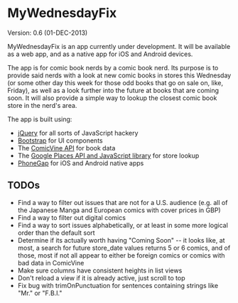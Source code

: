 MyWednesdayFix
==============

Version: 0.6 (01-DEC-2013)

MyWednesdayFix is an app currently under development. It will be available as a web app, and as a native app for iOS and Android devices.

The app is for comic book nerds by a comic book nerd. Its purpose is to provide said nerds with a look at new comic books in stores this Wednesday (or some other day this week for those odd books that go on sale on, like, Friday), as well as a look further into the future at books that are coming soon. It will also provide a simple way to lookup the closest comic book store in the nerd's area.

The app is built using:

 * [jQuery](http://jquery.com) for all sorts of JavaScript hackery
 * [Bootstrap](http://getbootstrap.com) for UI components
 * The [ComicVine API](http://comicvine.com/api) for book data
 * The [Google Places API and JavaScript library](https://developers.google.com/maps/documentation/javascript/places) for store lookup
 * [PhoneGap](http://phonegap.com) for iOS and Android native apps

TODOs
-----

 * Find a way to filter out issues that are not for a U.S. audience (e.g. all of the Japanese Manga and European comics with cover prices in GBP)
 * Find a way to filter out digital comics
 * Find a way to sort issues alphabetically, or at least in some more logical order than the default sort
 * Determine if its actually worth having "Coming Soon" -- it looks like, at most, a search for future store_date values returns 5 or 6 comics, and of those, most if not all appear to either be foreign comics or comics with bad data in ComicVine
 * Make sure columns have consistent heights in list views
 * Don't reload a view if it is already active, just scroll to top
 * Fix bug with trimOnPunctuation for sentences containing strings like "Mr." or "F.B.I."